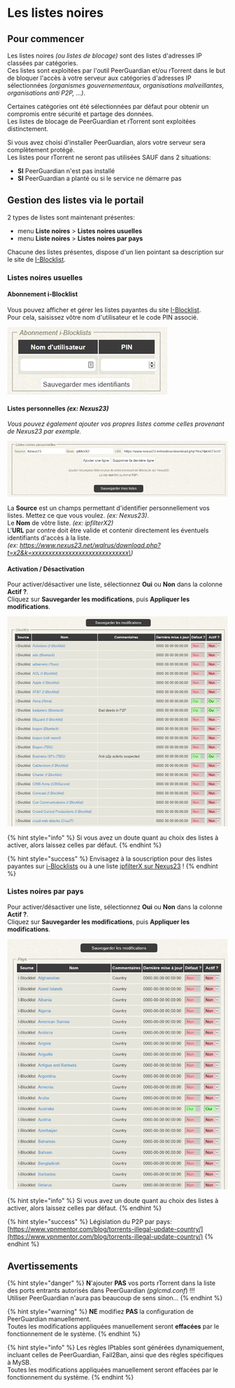 # Les listes noires

## Pour commencer

Les listes noires _\(ou listes de blocage\)_ sont des listes d'adresses IP classées par catégories.   
Ces listes sont exploitées par l'outil PeerGuardian et/ou rTorrent dans le but de bloquer l'accès à votre serveur aux catégories d'adresses IP sélectionnées _\(organismes gouvernementaux, organisations malveillantes, organisations anti P2P, ...\)_.

Certaines catégories ont été sélectionnées par défaut pour obtenir un compromis entre sécurité et partage des données.   
Les listes de blocage de PeerGuardian et rTorrent sont exploitées distinctement.

Si vous avez choisi d'installer PeerGuardian, alors votre serveur sera complètement protégé.  
Les listes pour rTorrent ne seront pas utilisées SAUF dans 2 situations:

* **SI** PeerGuardian n'est pas installé
* **SI** PeerGuardian a planté ou si le service ne démarre pas

## Gestion des listes via le portail

2 types de listes sont maintenant présentes:

* menu **Liste noires** &gt; **Listes noires usuelles**
* menu **Liste noires** &gt; **Listes noires par pays**

Chacune des listes présentes, dispose d'un lien pointant sa description sur le site de [I-Blocklist](https://www.iblocklist.com/).

### Listes noires usuelles

#### Abonnement i-Blocklist

Vous pouvez afficher et gérer les listes payantes du site [I-Blocklist](https://www.iblocklist.com/).  
Pour cela, saisissez vôtre nom d'utilisateur et le code PIN associé.

![](../.gitbook/assets/iblocklist_paidlists.jpg)

#### Listes personnelles _\(ex: Nexus23\)_

_Vous pouvez également ajouter vos propres listes comme celles provenant de Nexus23 par exemple._

![](../.gitbook/assets/blocklist_personal.jpg)

La **Source** est un champs permettant d'identifier personnellement vos listes. Mettez ce que vous voulez. _\(ex: Nexus23\)_.  
Le **Nom** de vôtre liste. _\(ex:  ipfilterX2\)_  
L'**URL** par contre doit être valide et contenir directement les éventuels identifiants d'accès à la liste.  
_\(ex: https://www.nexus23.net/walrus/download.php?t=x2&k=xxxxxxxxxxxxxxxxxxxxxxxxxxxxx\)_

#### Activation / Désactivation

Pour activer/désactiver une liste, sélectionnez **Oui** ou **Non** dans la colonne **Actif ?**.  
Cliquez sur **Sauvegarder les modifications**, puis **Appliquer les modifications**.

![](../.gitbook/assets/blocklists_usual.jpg)

{% hint style="info" %}
Si vous avez un doute quant au choix des listes à activer, alors laissez celles par défaut.
{% endhint %}

{% hint style="success" %}
Envisagez à la souscription pour des listes payantes sur [i-Blocklists](https://www.iblocklist.com/) ou à une liste [ipfilterX sur Nexus23](https://ipfilterx.com/subscribe/) !
{% endhint %}



### Listes noires par pays

Pour activer/désactiver une liste, sélectionnez **Oui** ou **Non** dans la colonne **Actif ?**.  
Cliquez sur **Sauvegarder les modifications**, puis **Appliquer les modifications**.

![](../.gitbook/assets/blocklists_countries.jpg)

{% hint style="info" %}
Si vous avez un doute quant au choix des listes à activer, alors laissez celles par défaut.
{% endhint %}

{% hint style="success" %}
Législation du P2P par pays: [https://www.vpnmentor.com/blog/torrents-illegal-update-country/](https://www.vpnmentor.com/blog/torrents-illegal-update-country/)
{% endhint %}

## Avertissements

{% hint style="danger" %}
**N**'ajouter **PAS** vos ports rTorrent dans la liste des ports entrants autorisés dans PeerGuardian _\(pglcmd.conf_\) !!!  
Utiliser PeerGuardian n'aura pas beaucoup de sens sinon...
{% endhint %}

{% hint style="warning" %}
**NE** modifiez **PAS** la configuration de PeerGuardian manuellement.  
Toutes les modifications appliquées manuellement seront **effacées** par le fonctionnement de le système.
{% endhint %}

{% hint style="info" %}
Les règles IPtables sont générées dynamiquement, incluant celles de PeerGuardian, Fail2Ban, ainsi que des règles spécifiques à MySB.  
Toutes les modifications appliquées manuellement seront effacées par le fonctionnement du  système.
{% endhint %}

